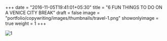 +++
date = "2016-11-05T19:41:01+05:30"
title = "6 FUN THINGS TO DO ON A VENICE CITY BREAK"
draft = false
image = "portfolio/copywriting/images/thumbnails/travel-1.png"
showonlyimage = true
weight = 1
+++

![1]

[1]: /portfolio/copywriting/images/travel-1.png